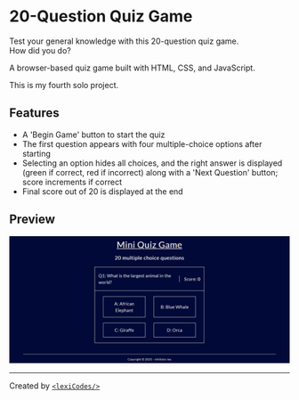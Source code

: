 # 20-Question Quiz Game

Test your general knowledge with this 20-question quiz game.  
How did you do?

A browser-based quiz game built with HTML, CSS, and JavaScript.

This is my fourth solo project.

## Features

- A 'Begin Game' button to start the quiz
- The first question appears with four multiple-choice options after starting
- Selecting an option hides all choices, and the right answer is displayed (green if correct, red if incorrect) along with a 'Next Question' button; score increments if correct
- Final score out of 20 is displayed at the end

## Preview

![Screenshot of the quiz game](quiz-game-ss.png)

---

Created by [`<lexiCodes/>`](https://github.com/nihilistic-lex)

